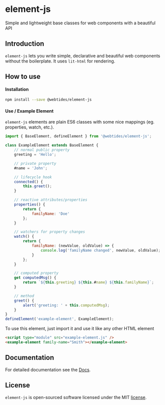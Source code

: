 # element-js

Simple and lightweight base classes for web components with a beautiful API

## Introduction

`element-js` lets you write simple, declarative and beautiful web components without the boilerplate. It uses `lit-html` for rendering.

## How to use

#### Installation

```sh
npm install --save @webtides/element-js
```

#### Use / Example Element

`element-js` elements are plain ES6 classes with some nice mappings (eg. properties, watch, etc.).

```javascript
import { BaseElement, defineElement } from '@webtides/element-js';

class ExampleElement extends BaseElement {
    // normal public property
    greeting = 'Hello';

    // private property
    #name = 'John';

    // lifecycle hook
    connected() {
        this.greet();
    }

    // reactive attributes/properties
    properties() {
        return {
            familyName: 'Doe'
        };
    }

    // watchers for property changes
    watch() {
        return {
            familyName: (newValue, oldValue) => {
                console.log('familyName changed', newValue, oldValue);
            }
        };
    }

    // computed property
    get computedMsg() {
        return `${this.greeting} ${this.#name} ${this.familyName}`;
    }

    // method
    greet() {
        alert('greeting: ' + this.computedMsg);
    }
}
defineElement('example-element', ExampleElement);
```

To use this element, just import it and use it like any other HTML element

```html
<script type="module" src="example-element.js" />
<example-element family-name="Smith"></example-element>
```

## Documentation

For detailed documentation see the [Docs](docs/README.md).

## License

`element-js` is open-sourced software licensed under the MIT [license](LICENSE).
